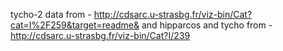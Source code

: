 tycho-2 data from - http://cdsarc.u-strasbg.fr/viz-bin/Cat?cat=I%2F259&target=readme&
and hipparcos and tycho from - http://cdsarc.u-strasbg.fr/viz-bin/Cat?I/239
